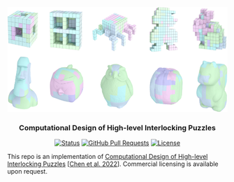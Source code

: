 <p align="center">
  <a href="" rel="noopener">
 <img width=640px height=240px src="img/result_shape.png" alt="Project logo"></a>
</p>

<h3 align="center">Computational Design of High-level Interlocking Puzzles</h3>

<div align="center">

  [![Status](https://img.shields.io/badge/status-active-success.svg)]() 
  [![GitHub Pull Requests](https://img.shields.io/github/issues-pr/kylelobo/The-Documentation-Compendium.svg)](https://github.com/kylelobo/The-Documentation-Compendium/pulls)
  [![License](https://img.shields.io/badge/license-MIT-blue.svg)](/LICENSE)

</div>

This repo is an implementation of [Computational Design of High-level Interlocking Puzzles](http://www.rwth-graphics.de/publication/204/) \[[Chen et al. 2022](http://dx.doi.org/10.1145/2508363.2508372)\]. Commercial licensing is available upon request.